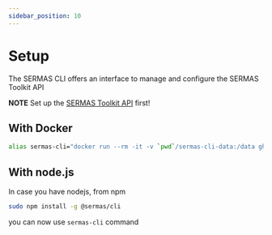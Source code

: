 ```yaml
---
sidebar_position: 10
---
```


# Setup

The SERMAS CLI offers an interface to manage and configure the SERMAS Toolkit API

**NOTE** Set up the [SERMAS Toolkit API](../getting-started/system-setup) first!


## With Docker

```sh
alias sermas-cli="docker run --rm -it -v `pwd`/sermas-cli-data:/data ghcr.io/sermas-eu/cli:latest"
```

## With node.js
In case you have nodejs, from npm 

```sh
sudo npm install -g @sermas/cli
```

you can now use `sermas-cli` command


